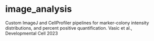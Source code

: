 # image_analysis
Custom ImageJ and CellProfiler pipelines for marker-colony intensity distributions, and percent positive quantification. Vasic et al., Developmental Cell 2023
